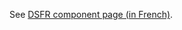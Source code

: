 See [DSFR component page (in French)](https://www.systeme-de-design.gouv.fr/elements-d-interface/composants/citation).
